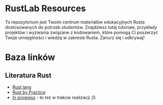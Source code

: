 # RustLab Resources
To repozytorium jest Twoim centrum materiałów edukacyjnych Rusta dostosowanych do potrzeb studentów. Znajdziesz tutaj tutoriale, przykłady projektów i wyzwania związane z kodowaniem, które pomogą Ci poszerzyć Twoje umiejętności i wiedzę w zakresie Rusta. Zanurz się i odkrywaj!

# Baza linków

## Literatura Rust

- [Rust lang](https://doc.rust-lang.org/book/)
- [Rust by Practice](https://doc.rust-lang.org/book/)
- [In progress](https://in-progress.in-progress.in/) - to też w trakcie realizacji ;D.
